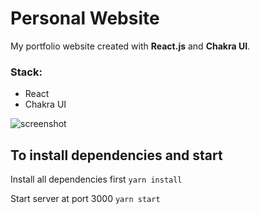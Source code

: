# Personal Website

My portfolio website created with **React.js** and  **Chakra UI**. 

### Stack:
 - React
 - Chakra UI

![screenshot](https://gcdnb.pbrd.co/images/ds2AkR9umrnK.png?o=1)

## To install dependencies and start

Install all dependencies first
`yarn install`

Start server at port 3000
`yarn start`
